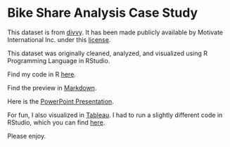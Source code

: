 # Bike Share Analysis Case Study
<p>

This dataset is from [divvy](https://divvy-tripdata.s3.amazonaws.com/index.html). It has been made publicly available by Motivate International Inc. under this [license](https://ride.divvybikes.com/data-license-agreement).

This dataset was originally cleaned, analyzed, and visualized using R Programming Language in RStudio.

Find my code in R [here](https://github.com/alykea/Bike_Share_Analysis/blob/main/bike_share_analysis.rmd).

Find the preview in [Markdown](https://github.com/alykea/Bike_Share_Analysis/blob/main/bike_share_analysis.md).

Here is the [PowerPoint Presentation](https://github.com/alykea/Bike_Share_Analysis/blob/main/bike_share_analysis_files/Bike_Share_Analysis.pdf).

For fun, I also visualized in [Tableau](https://public.tableau.com/shared/RJMNKJR9D?:display_count=n&:origin=viz_share_link). I had to run a slightly different code in RStudio, which you can find [here](https://github.com/alykea/Bike_Share_Analysis/blob/main/R_code_for_Tableau).

Please enjoy.
